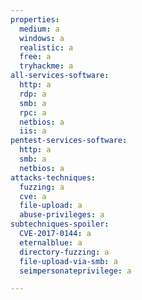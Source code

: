```yaml
---
properties:
  medium: a
  windows: a
  realistic: a
  free: a
  tryhackme: a
all-services-software:
  http: a
  rdp: a
  smb: a
  rpc: a
  netbios: a
  iis: a
pentest-services-software:
  http: a
  smb: a
  netbios: a
attacks-techniques:
  fuzzing: a
  cve: a
  file-upload: a
  abuse-privileges: a
subtechniques-spoiler:
  CVE-2017-0144: a
  eternalblue: a
  directory-fuzzing: a
  file-upload-via-smb: a
  seimpersonateprivilege: a

---
```

